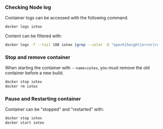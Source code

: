 ### Checking Node log

Container logs can be accessed with the following command. 

~~~bash
docker logs iotex
~~~

Content can be filtered with:

~~~bash
docker logs -f --tail 100 iotex |grep --color -E "epoch|height|error|rolldposctx"
~~~

### Stop and remove container

When starting the container with `--name=iotex`, you must remove the old container before a new build.

~~~bash
docker stop iotex
docker rm iotex
~~~

### Pause and Restarting container

Container can be "stopped" and "restarted" with:

~~~bash
docker stop iotex
docker start iotex
~~~